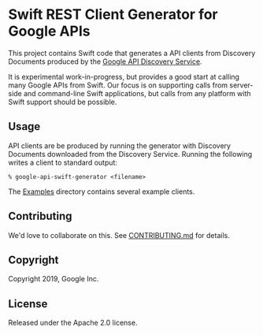 # Swift REST Client Generator for Google APIs

This project contains Swift code that generates a API clients from Discovery Documents
produced by the [Google API Discovery Service](https://developers.google.com/discovery/).

It is experimental work-in-progress, but provides a good start
at calling many Google APIs from Swift. Our focus is on supporting
calls from server-side and command-line Swift applications, but
calls from any platform with Swift support should be possible.

## Usage

API clients are be produced by running the generator with Discovery
Documents downloaded from the Discovery Service. 
Running the following writes a client to standard output:

```
% google-api-swift-generator <filename>
```

The [Examples](Examples) directory contains several example clients.

## Contributing

We'd love to collaborate on this. See [CONTRIBUTING.md](CONTRIBUTING.md) for details.

## Copyright

Copyright 2019, Google Inc.

## License

Released under the Apache 2.0 license.
